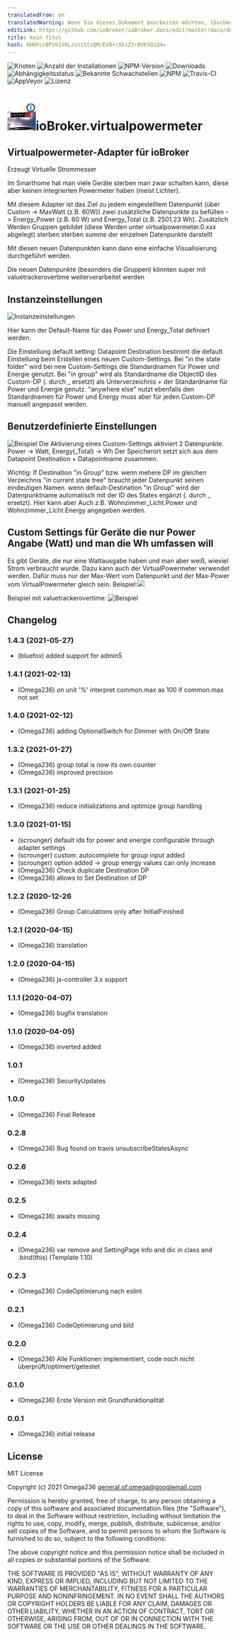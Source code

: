 ```yaml
---
translatedFrom: en
translatedWarning: Wenn Sie dieses Dokument bearbeiten möchten, löschen Sie bitte das Feld "translationsFrom". Andernfalls wird dieses Dokument automatisch erneut übersetzt
editLink: https://github.com/ioBroker/ioBroker.docs/edit/master/docs/de/adapterref/iobroker.virtualpowermeter/README.md
title: kein Titel
hash: KH0Fcr8Pz61VALzsni5tsQM/Es0+rXk1Ztr0VKSQiQ4=
---
```

![Knoten](https://img.shields.io/node/v/iobroker.virtualpowermeter.svg)
![Anzahl der Installationen](http://iobroker.live/badges/virtualpowermeter-stable.svg)
![NPM-Version](http://img.shields.io/npm/v/iobroker.virtualpowermeter.svg)
![Downloads](https://img.shields.io/npm/dm/iobroker.virtualpowermeter.svg)
![Abhängigkeitsstatus](https://img.shields.io/david/Omega236/iobroker.virtualpowermeter.svg)
![Bekannte Schwachstellen](https://snyk.io/test/github/Omega236/ioBroker.virtualpowermeter/badge.svg)
![NPM](https://nodei.co/npm/iobroker.virtualpowermeter.png?downloads=true)
![Travis-CI](http://img.shields.io/travis/Omega236/ioBroker.virtualpowermeter/master.svg)
![AppVeyor](https://ci.appveyor.com/api/projects/status/github/Omega236/ioBroker.virtualpowermeter?branch=master&svg=true)
![Lizenz](https://img.shields.io/npm/l/iobroker.virtualpowermeter.svg)

<h1><img src="admin/virtualpowermeter.png" width="64"/>ioBroker.virtualpowermeter</h1>

## Virtualpowermeter-Adapter für ioBroker
Erzeugt Virtuelle Strommesser

Im Smarthome hat man viele Geräte sterben man zwar schalten kann, diese aber keinen integrierten Powermeter haben (meist Lichter).

Mit diesem Adapter ist das Ziel zu jedem eingestelltem Datenpunkt (über Custom -> MaxWatt (z.B. 60W)) zwei zusätzliche Datenpunkte zu befüllen -> Energy_Power (z.B. 60 W) und Energy_Total (z.B. 2501,23 Wh).
Zusätzlich Werden Gruppen gebildet (diese Werden unter virtualpowermeter.0.xxx abgelegt) sterben sterben summe der einzelnen Datenpunkte darstellt

Mit diesen neuen Datenpunkten kann dann eine einfache Visualisierung durchgeführt werden.

Die neuen Datenpunkte (besonders die Gruppen) könnten super mit valuetrackerovertime weiterverarbeitet werden

## Instanzeinstellungen
![Instanzeinstellungen](../../../en/adapterref/iobroker.virtualpowermeter/admin/InstanceSettings.PNG)

Hier kann der Default-Name für das Power und Energy_Total definiert werden.

Die Einstellung default setting: Datapoint Destination bestimmt die default Einstellung beim Erstellen eines neuen Custom-Settings. Bei "in the state folder" wird bei new Custom-Settings die Standardnamen für Power und Energie genutzt. Bei "in group" wird als Standardname die ObjectID des Custom-DP (. durch _ ersetzt) als Unterverzeichnis + der Standardname für Power und Energie genutz. "anywhere else" nutzt ebenfalls den Standardnamen für Power und Energy muss aber für jeden Custom-DP manuell angepasst werden.

## Benutzerdefinierte Einstellungen
![Beispiel](../../../en/adapterref/iobroker.virtualpowermeter/admin/DatapointSample.PNG) Die Aktivierung eines Custom-Settings aktiviert 2 Datenpunkte. Power -> Watt, Energy(_Total) -> Wh Der Speicherort setzt sich aus dem Datapoint Destination + Datapointname zusammen.

Wichtig: If Destination "in Group" bzw. wenn mehere DP im gleichen Verzeichnis "in current state tree" braucht jeder Datenpunkt seinen eindeutigen Namen. wenn default-Destination "in Group" wird der Datenpunktname automatisch mit der ID des States ergänzt (. durch _ ersetzt). Hier kann aber Auch z.B. Wohnzimmer_Licht.Power und Wohnzimmer_Licht.Energy angegeben werden.

## Custom Settings für Geräte die nur Power Angabe (Watt) und man die Wh umfassen will
Es gibt Geräte, die nur eine Wattausgabe haben und man aber weiß, wieviel Strom verbraucht wurde. Dazu kann auch der VirtualPowermeter verwendet werden. Dafür muss nur der Max-Wert vom Datenpunkt und der Max-Power vom VirtualPowermeter gleich sein. Beispiel:<img src="BeispielPowerToEnergy.png">

Beispiel mit valuetrackerovertime: ![Beispiel](../../../en/adapterref/iobroker.virtualpowermeter/MeinBeispiel2.jpg)

<!-- Platzhalter für die nächste Version (am Zeilenanfang):

### __LAUFENDE ARBEIT__ -->

## Changelog
### 1.4.3 (2021-05-27)
* (bluefox) added support for admin5

### 1.4.1 (2021-02-13)
* (Omega236) on unit '%' interpret common.max as 100 if common.max not set

### 1.4.0 (2021-02-12)
* (Omega236) adding OptionalSwitch for Dimmer with On/Off State

### 1.3.2 (2021-01-27)
* (Omega236) group total is now its own counter
* (Omega236) improved precision

### 1.3.1 (2021-01-25)
* (Omega236) reduce initializations and optimize group handling

### 1.3.0 (2021-01-15)
* (scrounger) default ids for power and energie configurable through adapter settings
* (scrounger) custom: autocomplete for group input added
* (scrounger) option added -> group energy values can only increase 
* (Omega236) Check duplicate Destination DP
* (Omega236) allows to Set Destination of DP

### 1.2.2 (2020-12-26
* (Omega236) Group Calculations only after InitialFinished

### 1.2.1 (2020-04-15)
* (Omega236) translation

### 1.2.0 (2020-04-15)
* (Omega236) js-controller 3.x support

### 1.1.1 (2020-04-07)
* (Omega236) bugfix translation

### 1.1.0 (2020-04-05)
* (Omega236) inverted added

### 1.0.1
* (Omega236) SecurityUpdates

### 1.0.0
* (Omega236) Final Release

### 0.2.8
* (Omega236) Bug found on travis unsubscribeStatesAsync

### 0.2.6
* (Omega236) texts adapted

### 0.2.5
* (Omega236) awaits missing

### 0.2.4
* (Omega236) var remove and SettingPage Info and dic in class and .bind(this) (Template 1.10)

### 0.2.3
* (Omega236) CodeOptimierung nach eslint

### 0.2.1
* (Omega236) CodeOptimierung und bild

### 0.2.0
* (Omega236) Alle Funktionen implementiert, code noch nicht überprüft/optimiert/getestet

### 0.1.0
* (Omega236) Erste Version mit Grundfunktionalität

### 0.0.1
* (Omega236) initial release

## License
MIT License

Copyright (c) 2021 Omega236 general.of.omega@googlemail.com

Permission is hereby granted, free of charge, to any person obtaining a copy
of this software and associated documentation files (the "Software"), to deal
in the Software without restriction, including without limitation the rights
to use, copy, modify, merge, publish, distribute, sublicense, and/or sell
copies of the Software, and to permit persons to whom the Software is
furnished to do so, subject to the following conditions:

The above copyright notice and this permission notice shall be included in all
copies or substantial portions of the Software.

THE SOFTWARE IS PROVIDED "AS IS", WITHOUT WARRANTY OF ANY KIND, EXPRESS OR
IMPLIED, INCLUDING BUT NOT LIMITED TO THE WARRANTIES OF MERCHANTABILITY,
FITNESS FOR A PARTICULAR PURPOSE AND NONINFRINGEMENT. IN NO EVENT SHALL THE
AUTHORS OR COPYRIGHT HOLDERS BE LIABLE FOR ANY CLAIM, DAMAGES OR OTHER
LIABILITY, WHETHER IN AN ACTION OF CONTRACT, TORT OR OTHERWISE, ARISING FROM,
OUT OF OR IN CONNECTION WITH THE SOFTWARE OR THE USE OR OTHER DEALINGS IN THE
SOFTWARE.